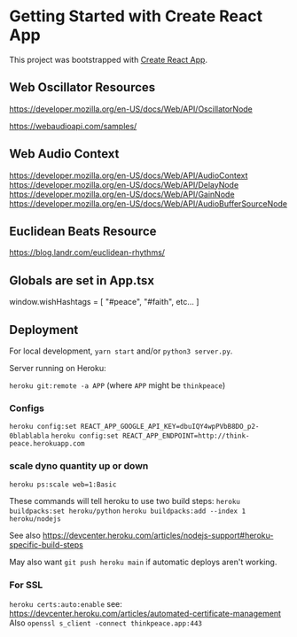 # Getting Started with Create React App

This project was bootstrapped with [Create React App](https://github.com/facebook/create-react-app).

## Web Oscillator Resources

https://developer.mozilla.org/en-US/docs/Web/API/OscillatorNode

https://webaudioapi.com/samples/

## Web Audio Context

https://developer.mozilla.org/en-US/docs/Web/API/AudioContext
https://developer.mozilla.org/en-US/docs/Web/API/DelayNode
https://developer.mozilla.org/en-US/docs/Web/API/GainNode
https://developer.mozilla.org/en-US/docs/Web/API/AudioBufferSourceNode

## Euclidean Beats Resource

https://blog.landr.com/euclidean-rhythms/

## Globals are set in App.tsx

window.wishHashtags = [
  "#peace",
  "#faith",
  etc...
]

## Deployment

For local development, `yarn start` and/or `python3 server.py`.

Server running on Heroku:

`heroku git:remote -a APP` (where `APP` might be `thinkpeace`)

### Configs

`heroku config:set REACT_APP_GOOGLE_API_KEY=dbuIQY4wpPVbB8DO_p2-0blablabla`
`heroku config:set REACT_APP_ENDPOINT=http://think-peace.herokuapp.com`

### scale dyno quantity up or down
`heroku ps:scale web=1:Basic`

These commands will tell heroku to use two build steps:
`heroku buildpacks:set heroku/python`
`heroku buildpacks:add --index 1 heroku/nodejs`

See also https://devcenter.heroku.com/articles/nodejs-support#heroku-specific-build-steps

May also want `git push heroku main` if automatic deploys aren't working.

### For SSL

`heroku certs:auto:enable`
see: https://devcenter.heroku.com/articles/automated-certificate-management
Also `openssl s_client -connect thinkpeace.app:443`
